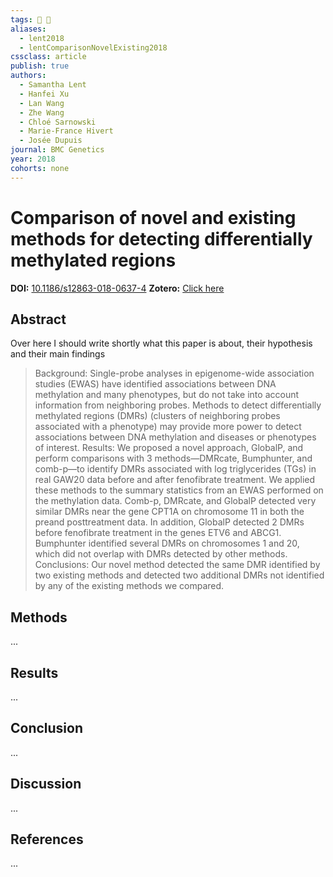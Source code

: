 ```yaml
---
tags: 🔬 📱
aliases:
  - lent2018
  - lentComparisonNovelExisting2018
cssclass: article
publish: true
authors:
  - Samantha Lent
  - Hanfei Xu
  - Lan Wang
  - Zhe Wang
  - Chloé Sarnowski
  - Marie-France Hivert
  - Josée Dupuis
journal: BMC Genetics
year: 2018
cohorts: none
---
```

# Comparison of novel and existing methods for detecting differentially methylated regions
**DOI:** [10.1186/s12863-018-0637-4](https://www.doi.org/10.1186/s12863-018-0637-4)
**Zotero:** [Click here](zotero://select/items/@lentComparisonNovelExisting2018)

## Abstract
Over here I should write shortly what this paper is about, their hypothesis and their main findings
> Background: Single-probe analyses in epigenome-wide association studies (EWAS) have identified associations between DNA methylation and many phenotypes, but do not take into account information from neighboring probes. Methods to detect differentially methylated regions (DMRs) (clusters of neighboring probes associated with a phenotype) may provide more power to detect associations between DNA methylation and diseases or phenotypes of interest. Results: We proposed a novel approach, GlobalP, and perform comparisons with 3 methods—DMRcate, Bumphunter, and comb-p—to identify DMRs associated with log triglycerides (TGs) in real GAW20 data before and after fenofibrate treatment. We applied these methods to the summary statistics from an EWAS performed on the methylation data. Comb-p, DMRcate, and GlobalP detected very similar DMRs near the gene CPT1A on chromosome 11 in both the preand posttreatment data. In addition, GlobalP detected 2 DMRs before fenofibrate treatment in the genes ETV6 and ABCG1. Bumphunter identified several DMRs on chromosomes 1 and 20, which did not overlap with DMRs detected by other methods. Conclusions: Our novel method detected the same DMR identified by two existing methods and detected two additional DMRs not identified by any of the existing methods we compared.

## Methods
...

## Results
...

## Conclusion
...

## Discussion
...

## References
...